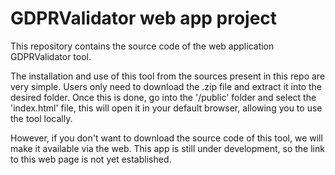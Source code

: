 # GDPRValidator web app project

This repository contains the source code of the web application GDPRValidator tool.

The installation and use of this tool from the sources present in this repo are very simple.
Users only need to download the .zip file and extract it into the desired folder. 
Once this is done, go into the '/public' folder and select the 'index.html' file, this will open it in your default browser, allowing you to use the tool locally.

However, if you don't want to download the source code of this tool, we will make it available via the web. 
This app is still under development, so the link to this web page is not yet established.